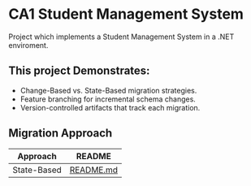 # CA1 Student Management System
Project which implements a Student Management System in a .NET enviroment.

## This project Demonstrates:
- Change-Based vs. State-Based migration strategies.
- Feature branching for incremental schema changes.
- Version-controlled artifacts that track each migration.

## Migration Approach
| Approach  | README |
| ------------- | ------------- |
| State-Based | [README.md](https://github.com/oliv6362/ca1-student-management-system/blob/feat/add-department/State-Based/README.md) |